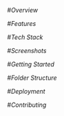 #*Overview*

#*Features*

#*Tech Stack*

#*Screenshots*

#*Getting Started*

#*Folder Structure*

#*Deployment*

#*Contributing*
